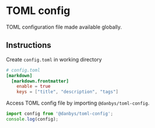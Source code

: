 # TOML config

TOML configuration file made available globally.

## Instructions

Create `config.toml` in working directory

```toml
# config.toml
[markdown]
  [markdown.frontmatter]
    enable = true
    keys = ["title", "description", "tags"]
```

Access TOML config file by importing `@danbys/toml-config`.

```javascript
import config from '@danbys/toml-config';
console.log(config);
```
